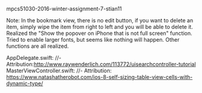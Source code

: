 mpcs51030-2016-winter-assignment-7-stian11

Note:
In the bookmark view, there is no edit button, if you want to delete an item, simply wipe the item from right to left and you will be able to delete it.
Realized the "Show the popover on iPhone that is not full screen" function. 
Tried to enable larger fonts, but seems like nothing will happen.
Other functions are all realized.

AppDelegate.swift:        //- Attribution:http://www.raywenderlich.com/113772/uisearchcontroller-tutorial
MasterViewController.swift:        //- Attribution: https://www.natashatherobot.com/ios-8-self-sizing-table-view-cells-with-dynamic-type/
